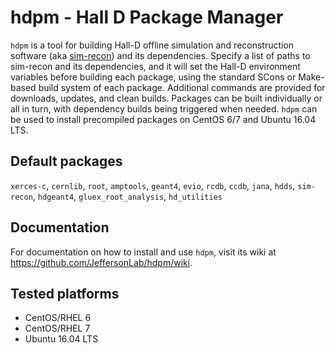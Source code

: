 # hdpm - Hall D Package Manager
`hdpm` is a tool for building Hall-D offline simulation and reconstruction software (aka [sim-recon](https://github.com/JeffersonLab/sim-recon)) and its dependencies. Specify a list of paths to sim-recon and its dependencies, and it will set the Hall-D environment variables before building each package, using the standard SCons or Make-based build system of each package. Additional commands are provided for downloads, updates, and clean builds. Packages can be built individually or all in turn, with dependency builds being triggered when needed. `hdpm` can be used to install precompiled packages on CentOS 6/7 and Ubuntu 16.04 LTS.

## Default packages
`xerces-c`, `cernlib`, `root`, `amptools`, `geant4`, `evio`, `rcdb`, `ccdb`, `jana`, `hdds`, `sim-recon`, `hdgeant4`, `gluex_root_analysis`, `hd_utilities`

## Documentation
For documentation on how to install and use `hdpm`, visit its wiki at https://github.com/JeffersonLab/hdpm/wiki.

## Tested platforms
- CentOS/RHEL 6
- CentOS/RHEL 7
- Ubuntu 16.04 LTS
